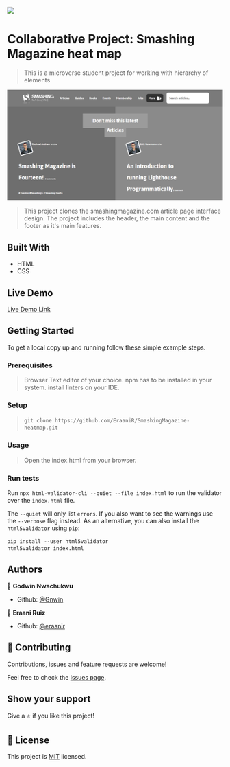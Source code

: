 ![](https://img.shields.io/badge/Microverse-blueviolet)

# Collaborative Project: Smashing Magazine heat map

> This is a microverse student project for working with hierarchy of elements

![screenshot](./assets/images/screenshot.PNG)

> This project clones the smashingmagazine.com article page interface design.
> The project includes the header, the main content and the footer as it's main features.

## Built With

- HTML
- CSS

## Live Demo

[Live Demo Link](https://rawcdn.githack.com/EraaniR/SmashingMagazine-heatmap/c322fc428e4d23a2b77b1dafaaa5e060905692e0/index.html)

## Getting Started

To get a local copy up and running follow these simple example steps.

### Prerequisites

> Browser
> Text editor of your choice.
> npm has to be installed in your system.
> install linters on your IDE.

### Setup

> `git clone https://github.com/EraaniR/SmashingMagazine-heatmap.git`

### Usage

> Open the index.html from your browser.

### Run tests

Run `npx html-validator-cli --quiet --file index.html` to run the validator over the `index.html` file.

The `--quiet` will only list `errors`. If you also want to see the warnings use the `--verbose` flag instead.
As an alternative, you can also install the `html5validator` using `pip`:

```
pip install --user html5validator
html5validator index.html
```

## Authors

👤 **Godwin Nwachukwu**

- Github: [@Gnwin](https://github.com/Gnwin)

👤 **Eraani Ruiz**

- Github: [@eraanir](https://github.com/eraanir)

## 🤝 Contributing

Contributions, issues and feature requests are welcome!

Feel free to check the [issues page](https://github.com/EraaniR/SmashingMagazine-heatmap/issues).

## Show your support

Give a ⭐️ if you like this project!

## 📝 License

This project is [MIT](https://www.mit.edu/~amini/LICENSE.md) licensed.

